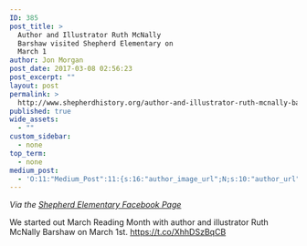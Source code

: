 ```yaml
---
ID: 385
post_title: >
  Author and Illustrator Ruth McNally
  Barshaw visited Shepherd Elementary on
  March 1
author: Jon Morgan
post_date: 2017-03-08 02:56:23
post_excerpt: ""
layout: post
permalink: >
  http://www.shepherdhistory.org/author-and-illustrator-ruth-mcnally-barshaw-visited-shepherd-elementary-on-march-1/
published: true
wide_assets:
  - ""
custom_sidebar:
  - none
top_term:
  - none
medium_post:
  - 'O:11:"Medium_Post":11:{s:16:"author_image_url";N;s:10:"author_url";N;s:11:"byline_name";N;s:12:"byline_email";N;s:10:"cross_link";s:2:"no";s:2:"id";N;s:21:"follower_notification";s:3:"yes";s:7:"license";s:19:"all-rights-reserved";s:14:"publication_id";s:12:"881fb60cdbf3";s:6:"status";s:4:"none";s:3:"url";N;}'
---
```

<em>Via the <a href="https://www.facebook.com/permalink.php?storyfbid=1333766629994685&amp;id=675717752466246">Shepherd Elementary Facebook Page</a></em>

We started out March Reading Month with author and illustrator Ruth McNally Barshaw on March 1st. <a href="https://t.co/XhhDSzBqCB">https://t.co/XhhDSzBqCB</a>